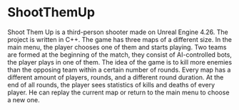 # ShootThemUp
Shoot Them Up is a third-person shooter made on Unreal Engine 4.26. The project is written in C++. 
The game has three maps of a different size. In the main menu, the player chooses one of them and starts playing. Two teams are formed at the beginning of the match, they consist of AI-controlled bots, the player plays in one of them. The idea of the game is to kill more enemies than the opposing team within a certain number of rounds. Every map has a different amount of players, rounds, and a different round duration. At the end of all rounds, the player sees statistics of kills and deaths of every player. He can replay the current map or return to the main menu to choose a new one.
